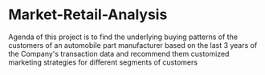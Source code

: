 # Market-Retail-Analysis
Agenda of this project is to find the underlying buying patterns of the customers of an automobile part manufacturer based on the last 3 years of the Company's transaction data and recommend them customized marketing strategies for different segments of customers
